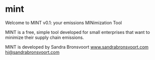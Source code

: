 # mint
Welcome to MINT v0.1: your emissions MINimization Tool

MINT is a free, simple tool developed for small enterprises that want to minimize their supply chain emissions.

MINT is developed by Sandra Bronsvoort
www.sandrabronsvoort.com
hi@sandrabronsvoort.com
